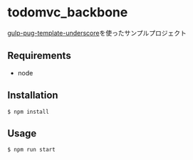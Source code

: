 # todomvc_backbone

[gulp-pug-template-underscore](https://www.npmjs.com/package/gulp-pug-template-underscore)を使ったサンプルプロジェクト

## Requirements
* node

## Installation

`$ npm install`

## Usage

`$ npm run start`